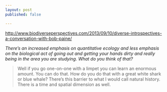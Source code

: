 ```yaml
---
layout: post
published: false

---
```



http://www.biodiverseperspectives.com/2013/09/10/diverse-introspectives-a-conversation-with-bob-paine/

_There’s an increased emphasis on quantitative ecology and less emphasis on the biological act of going out and getting your hands dirty and really being in the area you are studying. What do you think of that?_

> Well if you go one-on-one with a limpet you can learn an enormous amount. You can do that. How do you do that with a great white shark or blue whale? There’s this barrier to what I would call natural history. There is a time and spatial dimension as well. 
